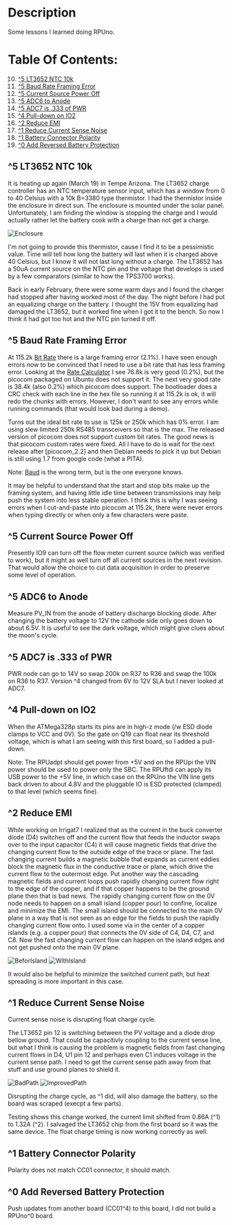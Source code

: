 # Description

Some lessons I learned doing RPUno.

# Table Of Contents:

10. [^5 LT3652 NTC 10k](#5-lt3652-ntc-10k)
9. [^5 Baud Rate Framing Error](#5-baud-rate-framing-error)
8. [^5 Current Source Power Off](#5-current-source-power-off)
7. [^5 ADC6 to Anode](#5-adc6-to-anode)
6. [^5 ADC7 is .333 of PWR](#5-adc7-is-333-of-pwr)
5. [^4 Pull-down on IO2](#4-pull-down-on-io2)
4. [^2 Reduce EMI](#2-reduce-emi)
3. [^1 Reduce Current Sense Noise](#1-reduce-current-sense-noise)
2. [^1 Battery Connector Polarity](#1-battery-connector-polarity)
1. [^0 Add Reversed Battery Protection](#0-add-reversed-battery-protection)


## ^5 LT3652 NTC 10k

It is heating up again (March 19) in Tempe Arizona. The LT3652 charge controller has an NTC temperature sensor input, which has a window from 0 to 40 Celsius with a 10k B=3380 type thermistor. I had the thermistor inside the enclosure in direct sun. The enclosure is mounted under the solar panel. Unfortunately, I am finding the window is stopping the charge and I would actually rather let the battery cook with a charge than not get a charge. 

![Enclosure](./14140^5,Enclosure.jpg "Enclosure")

I'm not going to provide this thermistor, cause I find it to be a pessimistic value. Time will tell how long the battery will last when it is charged above 40 Celsius, but I know it will not last long without a charge. The LT3652 has a 50uA current source on the NTC pin and the voltage that develops is used by a few comparators (similar to how the TPS3700 works).

Back in early February, there were some warm days and I found the charger had stopped after having worked most of the day. The night before I had put an equalizing charge on the battery. I thought the 15V from equalizing had damaged the LT3652, but it worked fine when I got it to the bench. So now I think it had got too hot and the NTC pin turned it off.


## ^5 Baud Rate Framing Error

At 115.2k [Bit Rate] there is a large framing error (2.1%). I have seen enough errors now to be convinced that I need to use a bit rate that has less framing error. Looking at the [Rate Calculator] I see 76.8k is very good (0.2%), but the picocom packaged on Ubuntu does not support it. The next very good rate is 38.4k (also 0.2%) which picocom does support. The bootloader does a CRC check with each line in the hex file so running it at 115.2k is ok, it will redo the chunks with errors. However, I don't want to see any errors while running commands (that would look bad during a demo).

[Bit Rate]: https://en.wikipedia.org/wiki/Bit_rate#Gross_bit_rate
[Rate Calculator]: http://wormfood.net/avrbaudcalc.php

Turns out the ideal bit rate to use is 125k or 250k which has 0% error. I am using slew limited 250k RS485 transceivers so that is the max. The released version of picocom does not support custom bit rates. The good news is that picocom custom rates were fixed. All I have to do is wait for the next release after [picocom_2.2] and then Debian needs to pick it up but Debian is still using 1.7 from google code (what a PITA).

Note: [Baud] is the wrong term, but is the one everyone knows.

[Baud]: https://en.wikipedia.org/wiki/Baud
[picocom 2.2]: https://github.com/npat-efault/picocom/releases

It may be helpful to understand that the start and stop bits make up the framing system, and having little idle time between transmissions may help push the system into less stable operation.  I think this is why I was seeing errors when I cut-and-paste into picocom at 115.2k, there were never errors when typing directly or when only a few characters were paste.


## ^5 Current Source Power Off

Presently IO9 can turn off the flow meter current source (which was verified to work), but it might as well turn off all current sources in the next revision. That would allow the choice to cut data acquisition in order to preserve some level of operation.


## ^5 ADC6 to Anode

Measure PV_IN from the anode of battery discharge blocking diode. After changing the battery voltage to 12V the cathode side only goes down to about 6.5V. It is useful to see the dark voltage, which might give clues about the moon's cycle.


## ^5 ADC7 is .333 of PWR

PWR node can go to 14V so swap 200k on R37 to R36 and swap the 100k on R36 to R37. Version ^4 changed from 6V to 12V SLA but I never looked at ADC7.


## ^4 Pull-down on IO2

When the ATMega328p starts its pins are in high-z mode (/w ESD diode clamps to VCC and 0V). So the gate on Q19 can float near its threshold voltage, which is what I am seeing with this first board, so I added a pull-down. 
    
Note: The RPUadpt should get power from +5V and on the RPUpi the VIN power should be used to power only the SBC. The RPUftdi can apply its USB power to the +5V line, in which case on the RPUno the VIN line gets back driven to about 4.8V and the pluggable IO is ESD protected (clamped) to that level (which seems fine). 


## ^2 Reduce EMI

While working on Irrigat7 I realized that as the current in the buck converter diode (D4) switches off and the current flow that feeds the inductor swaps over to the input capacitor (C4) it will cause magnetic fields that drive the changing current flow to the outside edge of the trace or plane. The fast changing current builds a magnetic bubble that expands as current eddies block the magnetic flux in the conductive trace or plane, which drive the current flow to the outermost edge. Put another way the cascading magnetic fields and current loops push rapidly changing current flow right to the edge of the copper, and if that copper happens to be the ground plane then that is bad news. The rapidly changing current flow on the 0V node needs to happen on a small island (copper pour) to confine, localize and minimize the EMI. The small island should be connected to the main 0V plane in a way that is not seen as an edge for the fields to push the rapidly changing current flow onto. I used some via  in the center of a copper islands (e.g. a copper pour) that connects the 0V side of C4, D4, C7, and C8. Now the fast changing current flow can happen on the island edges and not get pushed onto the main 0V plane.

![BeforIsland](./14140^2,BeforSwitchingIsland.jpg "Befor Island")
![WithIsland](./14140^3,WithSwitchingIsland.png "With Island")

It would also be helpful to minimize the switched current path, but heat spreading is more important in this case.


## ^1 Reduce Current Sense Noise

Current sense noise is disrupting float charge cycle.

The LT3652 pin 12 is switching between the PV voltage and a diode drop bellow ground. That could be capacitivly coupling to the current sense line, but what I think is causing the problem is magnetic fields from fast changing current flows in D4, U1 pin 12 and perhaps even C1 induces voltage in the current sense path. I need to get the current sense path away from that stuff and use ground planes to shield it. 
    
![BadPath](./14140^1,CurrentSensePath.png "Bad Sense Path")
![ImprovedPath](./14140^2,CurrentSensePath.png "Improved Sense Path")

Disrupting the charge cycle, as ^1 did, will also damage the battery, so the board was scraped (execpt a few parts).

Testing shows this change worked, the current limit shifted from 0.86A (^1) to 1.32A (^2). I salvaged the LT3652 chip from the first board so it was the same device. The float charge timing is now working correctly as well.


## ^1 Battery Connector Polarity

Polarity does not match CC01 connector, it should match.


## ^0 Add Reversed Battery Protection

Push updates from another board (CC01^4) to this board, I did not build a RPUno^0 board. 

